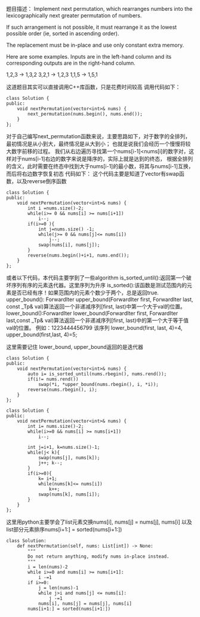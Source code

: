 题目描述：
Implement next permutation, which rearranges numbers into the lexicographically next greater permutation of numbers.

If such arrangement is not possible, it must rearrange it as the lowest possible order (ie, sorted in ascending order).

The replacement must be in-place and use only constant extra memory.

Here are some examples. Inputs are in the left-hand column and its corresponding outputs are in the right-hand column.

1,2,3 → 1,3,2
3,2,1 → 1,2,3
1,1,5 → 1,5,1


这道题目其实可以直接调用C++库函数，只是花费时间较高
调用代码如下：
```
class Solution {
public:
    void nextPermutation(vector<int>& nums) {
        next_permutation(nums.begin(), nums.end());
    }
};
```

对于自己编写next_permutation函数来说，主要思路如下，对于数字的全排列，最初情况是从小到大，最终情况是从大到小；
也就是说我们会经历一个慢慢将较大数字前移的过程。
我们从右边遍历寻找第一个nums[i-1]<nums[i]的数字对，这样对于nums[i-1]右边的数字来说是降序的，实际上就是达到的终态，
根据全排列的含义，此时需要在终态中找到大于nums[i-1]的最小数，将其与nums[i-1]互换，而后将右边数字恢复初态
代码如下：
这个代码主要是知道了vector有swap函数，以及reverse倒序函数
```
class Solution {
public:
    void nextPermutation(vector<int>& nums) {
        int i =nums.size()-2;
        while(i>= 0 && nums[i] >= nums[i+1])
            i--;
        if(i>=0 ){
            int j=nums.size() -1;
            while(j>= 0 && nums[j]<= nums[i])
                j--;
            swap(nums[i], nums[j]);
        }
        reverse(nums.begin()+i+1, nums.end());
    }
}; 
```
或者以下代码，本代码主要学到了一些algorithm
is_sorted_until():返回第一个破坏序列有序的元素迭代器。这里序列为升序
is_sorted():该函数是测试范围内的元素是否已经有序！如果范围内的元素个数少于两个，总是返回true.
upper_bound(): ForwardIter upper_bound(ForwardIter first, ForwardIter last, const _Tp& val)算法返回一个非递减序列[first, last)中第一个大于val的位置。
lower_bound():ForwardIter lower_bound(ForwardIter first, ForwardIter last,const _Tp& val)算法返回一个非递减序列[first, last)中的第一个大于等于值val的位置。
例如：1223444456799 该序列  lower_bound(first, last, 4)=4, upper_bound(first,last, 4)=5;

这里需要记住  lower_bound, upper_bound返回的是迭代器
```
class Solution {
public:
    void nextPermutation(vector<int>& nums) {
        auto i= is_sorted_until(nums.rbegin(), nums.rend());
        if(i!= nums.rend())
            swap(*i, *upper_bound(nums.rbegin(), i, *i));
        reverse(nums.rbegin(), i);
    }
};
```
```
class Solution {
public:
    void nextPermutation(vector<int>& nums) {
        int i= nums.size()-2;
        while(i>=0 && nums[i] >= nums[i+1])
            i--;
        
        int j=i+1, k=nums.size()-1;
        while(j< k){
            swap(nums[j], nums[k]);
            j++; k--;
        }
        if(i>=0){
            k= i+1;
            while(nums[k]<= nums[i])
                k++;
            swap(nums[k], nums[i]);
        }
    }
};
```


这里用python主要学会了list元素交换nums[i], nums[j] = nums[j], nums[i] 以及list部分元素排序nums[i+1:] = sorted(nums[i+1:])
```
class Solution:
    def nextPermutation(self, nums: List[int]) -> None:
        """
        Do not return anything, modify nums in-place instead.
        """
        i = len(nums)-2
        while i>=0 and nums[i] >= nums[i+1]:
            i -=1
        if i>=0:
            j = len(nums)-1
            while j>i and nums[j] <= nums[i]:
                j -=1
            nums[i], nums[j] = nums[j], nums[i]
        nums[i+1:] = sorted(nums[i+1:])
```        
                
                
            
        
        
